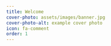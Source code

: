 ```yaml
---
title: Welcome
cover-photo: assets/images/banner.jpg
cover-photo-alt: example cover photo
icon: fa-comment
order: 1
---
```



